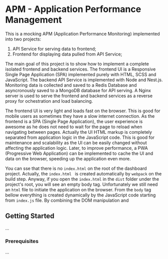 # APM - Application Performance Management

This is a mocking APM (Application Performance Monitoring) implemented into two projects: 

1) API Service for serving data to frontend;
2) Frontend for displaying data pulled from API Service;

The main goal of this project is to show how to implement a complete isolated frontend and backend services. The frontend UI is a Responsive Single Page Application (SPA) implemented purely with HTML, SCSS and JavaScript. The backend API Service is implemented with Node and Nest.js. Monitoring data is collected and saved to a Redis Database and asyncronously saved to a MongoDB database for API serving. A Nginx server is used to serve the frontend and backend services as a reverse proxy for ochestration and load balancing.

The frontend UI is very light and loads fast on the browser. This is good for mobile users as sometimes they have a slow internet connection. As the frontend is a SPA (Single Page Application), the user experience is awesome as he does not need to wait for the page to reload when navigating between pages. Actually the UI HTML markup is completely separated from application logic in the JavaScript code. This is good for maintenance and scalability as the UI can be easily changed without affecting the application logic. Later, to improve performance, a PWA (Progressive Web Application) can be implemented to cache the UI and data on the browser, speeding up the application even more. 

You can sse that there is no `index.html` on the root of the dashboard project. Actually, the `index.html ` is created automatically by `webpack` on the build step. Anyway, if you open the `index.html` in the `dist` folder under the project's root, you will see an empty body tag. Unfortunately we still need an `html` file to initiate the application on the browser. From the `body` tag bellow everything is created dynamically by the JavaScript code starting from `index.js` file. By combining the DOM manipulation and 



## Getting Started

...
### Prerequisites

...


